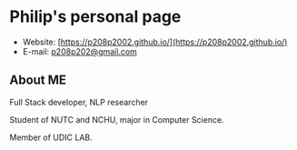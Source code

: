 # Philip's personal page
- Website: [https://p208p2002.github.io/](https://p208p2002.github.io/)
- E-mail: p208p202@gmail.com
## About ME
Full Stack developer, NLP researcher

Student of NUTC and NCHU, major in Computer Science.

Member of UDIC LAB.